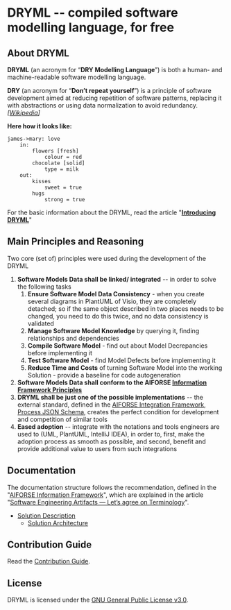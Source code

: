 # DRYML -- compiled software modelling language, for free


## About DRYML

**DRYML** (an acronym for “**DRY Modelling Language**”) is both a human- and machine-readable software modelling language.

**DRY** (an acronym for “**Don’t repeat yourself**”) is a principle of software development aimed at reducing repetition of software patterns, replacing it with abstractions or using data normalization to avoid redundancy. *[*[*Wikipedia*](https://en.wikipedia.org/wiki/Don't_repeat_yourself)*]*

**Here how it looks like:**

```
james->mary: love
    in:
        flowers [fresh]
            colour = red
        chocolate [solid]
            type = milk
    out:
        kisses
            sweet = true
        hugs
            strong = true
```

For the basic information about the DRYML, read the article "[**Introducing DRYML**](https://medium.com/@v.grigoryevskiy/introducing-dryml-7d9e049ac91)"



## Main Principles and Reasoning

Two core (set of) principles were used during the development of the DRYML

1. **Software Models Data shall be linked/ integrated** -- in order to solve the following tasks
   1. **Ensure Software Model Data Consistency** - when you create several diagrams in PlantUML of Visio, they are completely detached; so if the same object described in two places needs to be changed, you need to do this twice, and no data consistency is validated
   2. **Manage Software Model Knowledge** by querying it, finding relationships and dependencies
   3. **Compile Software Model** - find out about Model Decrepancies before implementing it
   4. **Test Software Model** - find Model Defects before implementing it
   5. **Reduce Time and Costs** of turning Software Model into the working Solution - provide a baseline for code autogeneration
2. **Software Models Data shall conform to the AIFORSE [Information Framework Principles](https://gitlab.com/aiforse/aiforse-framework/-/blob/master/Information%20Framework%20(AIFORSE_infoF)/Information%20Framework%20Principles.md)**
3. **DRYML shall be just one of the possible implementations** -- the external standard, defined in the [AIFORSE Integration Framework](https://gitlab.com/aiforse/aiforse-framework/-/blob/master/Integration%20Framework%20(AIFORSE_intgF)/AIFORSE%20Integration%20Framework.md),  [Process JSON Schema](https://gitlab.com/aiforse/aiforse-framework/-/blob/master/Integration%20Framework%20(AIFORSE_intgF)/Schemas/aiforse-integration-framework---process-json-schema.json), creates the perfect condition for development and competition of similar tools
4. **Eased adoption** -- integrate with the notations and tools engineers are used to (UML, PlantUML, IntelliJ IDEA), in order to, first, make the adoption process as smooth as possible, and second, benefit and provide additional value to users from such integrations



## Documentation

The documentation structure follows the recommendation, defined in the "[AIFORSE Information Framework](https://gitlab.com/aiforse/aiforse-framework/-/blob/master/Information%20Framework%20(AIFORSE_infoF)/AIFORSE%20Information%20Framework.md)", which are explained in the article "[Software Engineering Artifacts — Let’s agree on Terminology](https://medium.com/ai-for-software-engineering/software-engineering-artifacts-lets-agree-on-terminology-4f009b351361)".

* [Solution Description](./DOCUMENTATION/Solution%20Description/)
  * [Solution Architecture](./DOCUMENTATION/Solution%20Description/Solution%20Architecture/)



## Contribution Guide

Read the [Contribution Guide](./CONTRIBUTING.md).



## License

DRYML is licensed under the [GNU General Public License v3.0](./LICENSE).

